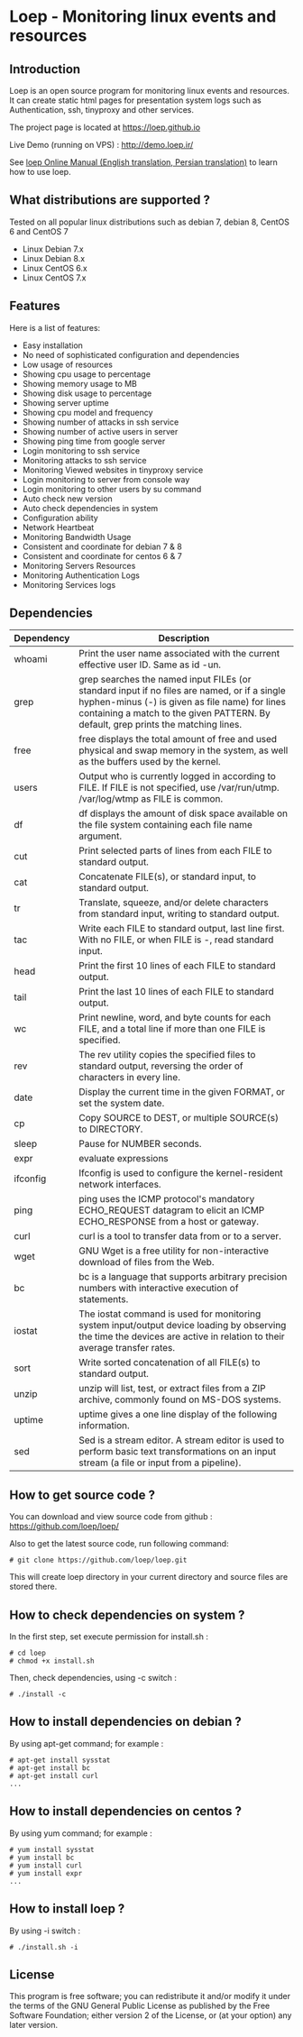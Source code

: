 # Loep - Monitoring linux events and resources
## Introduction
Loep is an open source program for monitoring linux events and resources. It can create static html pages for presentation system logs such as Authentication, ssh, tinyproxy and other services.

The project page is located at https://loep.github.io

Live Demo (running on VPS) : http://demo.loep.ir/

See [loep Online Manual (English translation, Persian translation)](https://loep.github.io/documentation.html) to learn how to use loep.

## What distributions are supported ?
Tested on all popular linux distributions such as debian 7, debian 8, CentOS 6 and CentOS 7

* Linux Debian 7.x
* Linux Debian 8.x
* Linux CentOS 6.x
* Linux CentOS 7.x

## Features
Here is a list of features:

* Easy installation
* No need of sophisticated configuration and dependencies
* Low usage of resources
* Showing cpu usage to percentage
* Showing memory usage to MB
* Showing disk usage to percentage
* Showing server uptime
* Showing cpu model and frequency
* Showing number of attacks in ssh service
* Showing number of active users in server
* Showing ping time from google server
* Login monitoring to ssh service
* Monitoring attacks to ssh service
* Monitoring Viewed websites in tinyproxy service
* Login monitoring to server from console way
* Login monitoring to other users by su command
* Auto check new version
* Auto check dependencies in system
* Configuration ability
* Network Heartbeat
* Monitoring Bandwidth Usage
* Consistent and coordinate for debian 7 & 8
* Consistent and coordinate for centos 6 & 7
* Monitoring Servers Resources
* Monitoring Authentication Logs
* Monitoring Services logs

## Dependencies

| Dependency | Description |
| ---------- | ----------- |
| whoami     | Print the user name associated with the current effective user ID.  Same as id -un. |
| grep       | grep searches the named input FILEs (or standard input if no files are named, or if a single hyphen-minus (-) is given as file name) for lines containing a match to the given PATTERN.  By default, grep prints the matching lines. |
| free       | free displays the total amount of free and used physical and swap memory in the system, as well as the buffers used by the kernel. |
| users      | Output who is currently logged in according to FILE.  If FILE is not specified, use /var/run/utmp.  /var/log/wtmp as FILE is common. |
| df         | df displays the amount of disk space available on the file system containing each file name argument. |
| cut        | Print selected parts of lines from each FILE to standard output. |
| cat        | Concatenate FILE(s), or standard input, to standard output. |
| tr         | Translate, squeeze, and/or delete characters from standard input, writing to standard output. |
| tac        | Write each FILE to standard output, last line first.  With no FILE, or when FILE is -, read standard input. |
| head       | Print  the first 10 lines of each FILE to standard output. |
| tail       | Print  the  last 10 lines of each FILE to standard output. |
| wc         | Print  newline,  word, and byte counts for each FILE, and a total line if more than one FILE is specified. |
| rev        | The rev utility  copies  the specified files to standard output, reversing the order of characters in every line. |
| date       | Display the current time in the given FORMAT, or set the system date. |
| cp         | Copy SOURCE to DEST, or multiple SOURCE(s) to DIRECTORY. |
| sleep      | Pause for NUMBER seconds. |
| expr       | evaluate expressions |
| ifconfig   | Ifconfig is used to configure the kernel-resident network interfaces. |
| ping       | ping uses the ICMP protocol's mandatory ECHO_REQUEST datagram to elicit an ICMP ECHO_RESPONSE from a host or gateway. |
| curl       | curl is a tool to transfer data from or to a server. |
| wget       | GNU Wget is a free utility for non-interactive download of files from the Web. |
| bc         | bc is a language that supports arbitrary precision numbers with interactive execution of statements. |
| iostat     | The iostat command is used for monitoring system input/output device loading by observing the time the devices are active in relation to their average transfer rates. |
| sort       | Write sorted concatenation of all FILE(s) to standard output. |
| unzip      | unzip will list, test, or extract files from a ZIP archive, commonly found on MS-DOS systems. |
| uptime     | uptime gives a one line display of the following information. |
| sed        | Sed is a stream editor. A stream editor is used to perform basic text transformations on an input stream (a file or input from a pipeline). |

## How to get source code ?
You can download and view source code from github : https://github.com/loep/loep/

Also to get the latest source code, run following command:
```
# git clone https://github.com/loep/loep.git
```
This will create loep directory in your current directory and source files are stored there.

## How to check dependencies on system ?
In the first step, set execute permission for install.sh :
```
# cd loep
# chmod +x install.sh
```
Then, check dependencies, using -c switch :
```
# ./install -c
```
## How to install dependencies on debian ?
By using apt-get command; for example :
```
# apt-get install sysstat
# apt-get install bc
# apt-get install curl
...
```
## How to install dependencies on centos ?
By using yum command; for example :
```
# yum install sysstat
# yum install bc
# yum install curl
# yum install expr
...
```
## How to install loep ?
By using -i switch :
```
# ./install.sh -i
```

## License
This program is free software; you can redistribute it and/or modify it under the terms of the GNU General Public License as published by the Free Software Foundation; either version 2 of the License, or (at your option) any later version.
